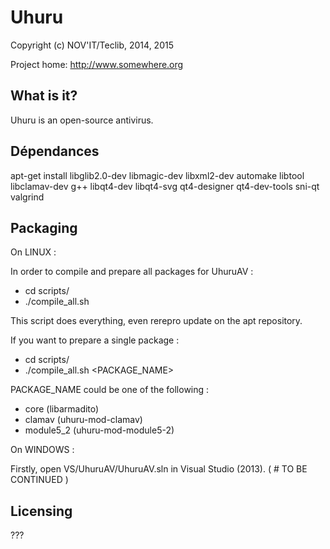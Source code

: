 Uhuru
=====

Copyright (c) NOV'IT/Teclib, 2014, 2015

Project home: http://www.somewhere.org

What is it?
-----------

Uhuru is an open-source antivirus.

Dépendances
-----------

apt-get install libglib2.0-dev libmagic-dev libxml2-dev automake libtool libclamav-dev g++ libqt4-dev libqt4-svg qt4-designer qt4-dev-tools sni-qt valgrind

Packaging
---------------------
On LINUX :

In order to compile and prepare all packages for UhuruAV : 
- cd scripts/
- ./compile_all.sh

This script does everything, even rerepro update on the apt repository.

If you want to prepare a single package :
- cd scripts/
- ./compile_all.sh <PACKAGE_NAME>

PACKAGE_NAME could be one of the following : 
- core (libarmadito)
- clamav (uhuru-mod-clamav)
- module5_2 (uhuru-mod-module5-2)

On WINDOWS :

Firstly, open VS/UhuruAV/UhuruAV.sln in Visual Studio (2013).
( # TO BE CONTINUED )

Licensing
---------

???

